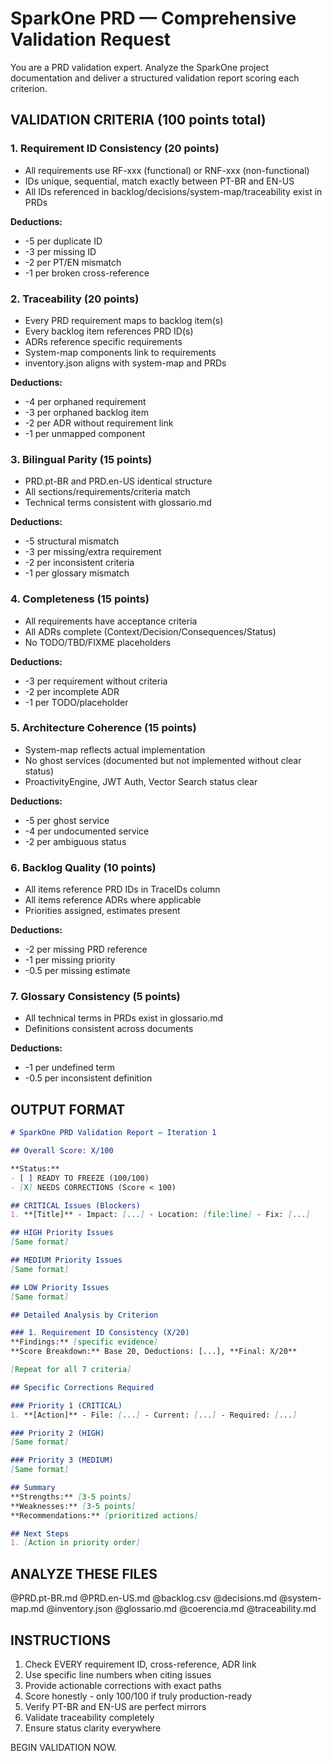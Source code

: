 # SparkOne PRD — Comprehensive Validation Request

You are a PRD validation expert. Analyze the SparkOne project documentation and deliver a structured validation report scoring each criterion.

## VALIDATION CRITERIA (100 points total)

### 1. Requirement ID Consistency (20 points)
- All requirements use RF-xxx (functional) or RNF-xxx (non-functional)
- IDs unique, sequential, match exactly between PT-BR and EN-US
- All IDs referenced in backlog/decisions/system-map/traceability exist in PRDs

**Deductions:**
- -5 per duplicate ID
- -3 per missing ID
- -2 per PT/EN mismatch
- -1 per broken cross-reference

### 2. Traceability (20 points)
- Every PRD requirement maps to backlog item(s)
- Every backlog item references PRD ID(s)
- ADRs reference specific requirements
- System-map components link to requirements
- inventory.json aligns with system-map and PRDs

**Deductions:**
- -4 per orphaned requirement
- -3 per orphaned backlog item
- -2 per ADR without requirement link
- -1 per unmapped component

### 3. Bilingual Parity (15 points)
- PRD.pt-BR and PRD.en-US identical structure
- All sections/requirements/criteria match
- Technical terms consistent with glossario.md

**Deductions:**
- -5 structural mismatch
- -3 per missing/extra requirement
- -2 per inconsistent criteria
- -1 per glossary mismatch

### 4. Completeness (15 points)
- All requirements have acceptance criteria
- All ADRs complete (Context/Decision/Consequences/Status)
- No TODO/TBD/FIXME placeholders

**Deductions:**
- -3 per requirement without criteria
- -2 per incomplete ADR
- -1 per TODO/placeholder

### 5. Architecture Coherence (15 points)
- System-map reflects actual implementation
- No ghost services (documented but not implemented without clear status)
- ProactivityEngine, JWT Auth, Vector Search status clear

**Deductions:**
- -5 per ghost service
- -4 per undocumented service
- -2 per ambiguous status

### 6. Backlog Quality (10 points)
- All items reference PRD IDs in TraceIDs column
- All items reference ADRs where applicable
- Priorities assigned, estimates present

**Deductions:**
- -2 per missing PRD reference
- -1 per missing priority
- -0.5 per missing estimate

### 7. Glossary Consistency (5 points)
- All technical terms in PRDs exist in glossario.md
- Definitions consistent across documents

**Deductions:**
- -1 per undefined term
- -0.5 per inconsistent definition

## OUTPUT FORMAT

```markdown
# SparkOne PRD Validation Report — Iteration 1

## Overall Score: X/100

**Status:**
- [ ] READY TO FREEZE (100/100)
- [X] NEEDS CORRECTIONS (Score < 100)

## CRITICAL Issues (Blockers)
1. **[Title]** - Impact: [...] - Location: [file:line] - Fix: [...]

## HIGH Priority Issues
[Same format]

## MEDIUM Priority Issues
[Same format]

## LOW Priority Issues
[Same format]

## Detailed Analysis by Criterion

### 1. Requirement ID Consistency (X/20)
**Findings:** [specific evidence]
**Score Breakdown:** Base 20, Deductions: [...], **Final: X/20**

[Repeat for all 7 criteria]

## Specific Corrections Required

### Priority 1 (CRITICAL)
1. **[Action]** - File: [...] - Current: [...] - Required: [...]

### Priority 2 (HIGH)
[Same format]

### Priority 3 (MEDIUM)
[Same format]

## Summary
**Strengths:** [3-5 points]
**Weaknesses:** [3-5 points]
**Recommendations:** [prioritized actions]

## Next Steps
1. [Action in priority order]
```

## ANALYZE THESE FILES

@PRD.pt-BR.md @PRD.en-US.md @backlog.csv @decisions.md @system-map.md @inventory.json @glossario.md @coerencia.md @traceability.md

## INSTRUCTIONS

1. Check EVERY requirement ID, cross-reference, ADR link
2. Use specific line numbers when citing issues
3. Provide actionable corrections with exact paths
4. Score honestly - only 100/100 if truly production-ready
5. Verify PT-BR and EN-US are perfect mirrors
6. Validate traceability completely
7. Ensure status clarity everywhere

BEGIN VALIDATION NOW.
